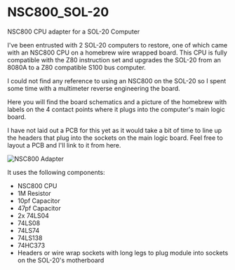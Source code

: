 # NSC800_SOL-20
NSC800 CPU adapter for a SOL-20 Computer

I've been entrusted with 2 SOL-20 computers to restore, one of which came with an NSC800 CPU on a homebrew wire wrapped board. This CPU is fully compatible with the Z80 instruction set and upgrades the SOL-20 from an 8080A to a Z80 compatible S100 bus computer.

I could not find any reference to using an NSC800 on the SOL-20 so I spent some time with a multimeter reverse engineering the board.

Here you will find the board schematics and a picture of the homebrew with labels on the 4 contact points where it plugs into the computer's main logic board.

I have not laid out a PCB for this yet as it would take a bit of time to line up the headers that plug into the sockets on the main logic board. Feel free to layout a PCB and I'll link to it from here.

![NSC800 Adapter](https://github.com/user-attachments/assets/151ad04c-4c97-4fc0-976c-b6c6e142ba04)

It uses the following components:
* NSC800 CPU
* 1M Resistor
* 10pf Capacitor
* 47pf Capacitor
* 2x 74LS04
* 74LS08
* 74LS74
* 74LS138
* 74HC373
* Headers or wire wrap sockets with long legs to plug module into sockets on the SOL-20's motherboard
